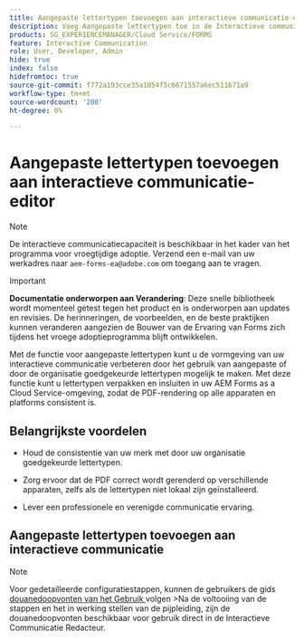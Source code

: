 ```yaml
---
title: Aangepaste lettertypen toevoegen aan interactieve communicatie-editor
description: Voeg Aangepaste lettertypen toe in de Interactieve communicatie-editor om het gebruik van aangepaste of door de organisatie goedgekeurde lettertypen mogelijk te maken.
products: SG_EXPERIENCEMANAGER/Cloud Service/FORMS
feature: Interactive Communication
role: User, Developer, Admin
hide: true
index: false
hidefromtoc: true
source-git-commit: f772a193cce35a1054f5c6671557a6ec511671a9
workflow-type: tm+mt
source-wordcount: '208'
ht-degree: 0%

---
```



# Aangepaste lettertypen toevoegen aan interactieve communicatie-editor

>[!NOTE]
>
> De interactieve communicatiecapaciteit is beschikbaar in het kader van het programma voor vroegtijdige adoptie. Verzend een e-mail van uw werkadres naar `aem-forms-ea@adobe.com` om toegang aan te vragen.

>[!IMPORTANT]
>
> **Documentatie onderworpen aan Verandering**: Deze snelle bibliotheek wordt momenteel getest tegen het product en is onderworpen aan updates en revisies. De herinneringen, de voorbeelden, en de beste praktijken kunnen veranderen aangezien de Bouwer van de Ervaring van Forms zich tijdens het vroege adoptieprogramma blijft ontwikkelen.

Met de functie voor aangepaste lettertypen kunt u de vormgeving van uw interactieve communicatie verbeteren door het gebruik van aangepaste of door de organisatie goedgekeurde lettertypen mogelijk te maken. Met deze functie kunt u lettertypen verpakken en insluiten in uw AEM Forms as a Cloud Service-omgeving, zodat de PDF-rendering op alle apparaten en platforms consistent is.

## Belangrijkste voordelen

- Houd de consistentie van uw merk met door uw organisatie goedgekeurde lettertypen.

- Zorg ervoor dat de PDF correct wordt gerenderd op verschillende apparaten, zelfs als de lettertypen niet lokaal zijn geïnstalleerd.

- Lever een professionele en verenigde communicatie ervaring.

## Aangepaste lettertypen toevoegen aan interactieve communicatie

>[!NOTE]
>
> Voor gedetailleerde configuratiestappen, kunnen de gebruikers de gids [ douanedoopvonten van het Gebruik ](https://experienceleague.adobe.com/en/docs/experience-manager-cloud-service/content/forms/using-communications/use-custom-fonts) volgen
> &#x200B;>Na de voltooiing van de stappen en het in werking stellen van de pijpleiding, zijn de douanedoopvonten beschikbaar voor gebruik direct in de Interactieve Communicatie Redacteur.
